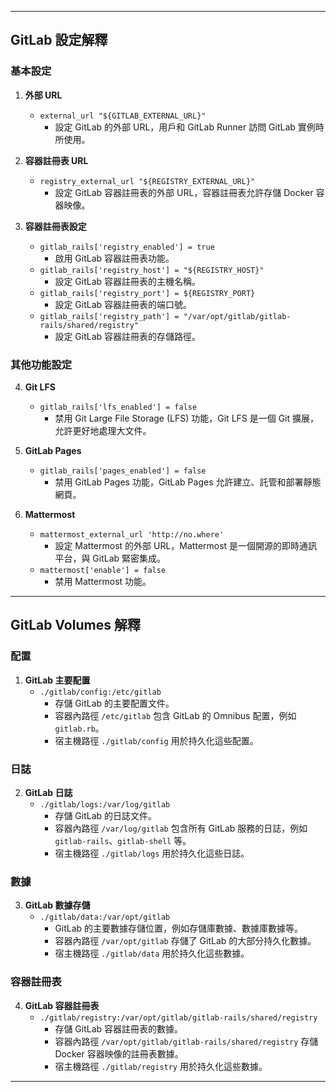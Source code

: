
---

## **GitLab 設定解釋**

### **基本設定**

1. **外部 URL**
   - `external_url "${GITLAB_EXTERNAL_URL}"`
     - 設定 GitLab 的外部 URL，用戶和 GitLab Runner 訪問 GitLab 實例時所使用。

2. **容器註冊表 URL**
   - `registry_external_url "${REGISTRY_EXTERNAL_URL}"`
     - 設定 GitLab 容器註冊表的外部 URL，容器註冊表允許存儲 Docker 容器映像。

3. **容器註冊表設定**
   - `gitlab_rails['registry_enabled'] = true`
     - 啟用 GitLab 容器註冊表功能。
   - `gitlab_rails['registry_host'] = "${REGISTRY_HOST}"`
     - 設定 GitLab 容器註冊表的主機名稱。
   - `gitlab_rails['registry_port'] = ${REGISTRY_PORT}`
     - 設定 GitLab 容器註冊表的端口號。
   - `gitlab_rails['registry_path'] = "/var/opt/gitlab/gitlab-rails/shared/registry"`
     - 設定 GitLab 容器註冊表的存儲路徑。

### **其他功能設定**

4. **Git LFS**
   - `gitlab_rails['lfs_enabled'] = false`
     - 禁用 Git Large File Storage (LFS) 功能，Git LFS 是一個 Git 擴展，允許更好地處理大文件。

5. **GitLab Pages**
   - `gitlab_rails['pages_enabled'] = false`
     - 禁用 GitLab Pages 功能，GitLab Pages 允許建立、託管和部署靜態網頁。

6. **Mattermost**
   - `mattermost_external_url 'http://no.where'`
     - 設定 Mattermost 的外部 URL，Mattermost 是一個開源的即時通訊平台，與 GitLab 緊密集成。
   - `mattermost['enable'] = false`
     - 禁用 Mattermost 功能。

---

## **GitLab Volumes 解釋**

### **配置**

1. **GitLab 主要配置**
   - `./gitlab/config:/etc/gitlab`
     - 存儲 GitLab 的主要配置文件。
     - 容器內路徑 `/etc/gitlab` 包含 GitLab 的 Omnibus 配置，例如 `gitlab.rb`。
     - 宿主機路徑 `./gitlab/config` 用於持久化這些配置。

### **日誌**

2. **GitLab 日誌**
   - `./gitlab/logs:/var/log/gitlab`
     - 存儲 GitLab 的日誌文件。
     - 容器內路徑 `/var/log/gitlab` 包含所有 GitLab 服務的日誌，例如 `gitlab-rails`、`gitlab-shell` 等。
     - 宿主機路徑 `./gitlab/logs` 用於持久化這些日誌。

### **數據**

3. **GitLab 數據存儲**
   - `./gitlab/data:/var/opt/gitlab`
     - GitLab 的主要數據存儲位置，例如存儲庫數據、數據庫數據等。
     - 容器內路徑 `/var/opt/gitlab` 存儲了 GitLab 的大部分持久化數據。
     - 宿主機路徑 `./gitlab/data` 用於持久化這些數據。

### **容器註冊表**

4. **GitLab 容器註冊表**
   - `./gitlab/registry:/var/opt/gitlab/gitlab-rails/shared/registry`
     - 存儲 GitLab 容器註冊表的數據。
     - 容器內路徑 `/var/opt/gitlab/gitlab-rails/shared/registry` 存儲 Docker 容器映像的註冊表數據。
     - 宿主機路徑 `./gitlab/registry` 用於持久化這些數據。

---

